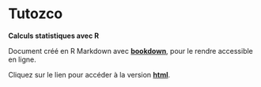 # Tutozco

__Calculs statistiques avec R__


Document créé en R Markdown avec [**bookdown**](https://github.com/rstudio/bookdown), pour le rendre accessible en ligne.

Cliquez sur le lien pour accéder à la version [**html**](https://rgoals.github.io/Tutozco/).
